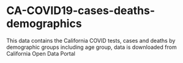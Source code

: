 # CA-COVID19-cases-deaths-demographics
This data contains the California COVID tests, cases and deaths by demographic groups including age group, data is downloaded from California Open Data Portal
